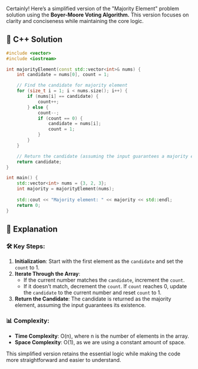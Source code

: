 Certainly! Here’s a simplified version of the "Majority Element" problem solution using the **Boyer-Moore Voting Algorithm.** This version focuses on clarity and conciseness while maintaining the core logic.

## 📝 C++ Solution

```cpp
#include <vector>
#include <iostream>

int majorityElement(const std::vector<int>& nums) {
    int candidate = nums[0], count = 1;

    // Find the candidate for majority element
    for (size_t i = 1; i < nums.size(); i++) {
        if (nums[i] == candidate) {
            count++;
        } else {
            count--;
            if (count == 0) {
                candidate = nums[i];
                count = 1;
            }
        }
    }

    // Return the candidate (assuming the input guarantees a majority element)
    return candidate;
}

int main() {
    std::vector<int> nums = {3, 2, 3};
    int majority = majorityElement(nums);
    
    std::cout << "Majority element: " << majority << std::endl;
    return 0;
}
```

## 🚀 Explanation

### 🛠️ Key Steps:
1. **Initialization**: Start with the first element as the `candidate` and set the `count` to 1.
2. **Iterate Through the Array**:
   - If the current number matches the `candidate`, increment the `count`.
   - If it doesn't match, decrement the `count`. If `count` reaches 0, update the `candidate` to the current number and reset `count` to 1.
3. **Return the Candidate**: The candidate is returned as the majority element, assuming the input guarantees its existence.

### 📊 Complexity:
- **Time Complexity**: O(n), where n is the number of elements in the array.
- **Space Complexity**: O(1), as we are using a constant amount of space.

This simplified version retains the essential logic while making the code more straightforward and easier to understand.